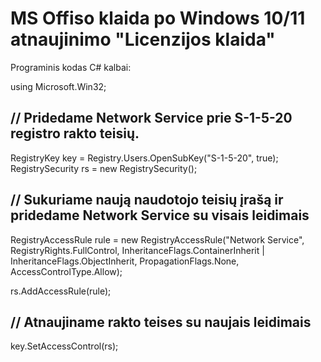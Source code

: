 # MS Offiso klaida po Windows 10/11 atnaujinimo "Licenzijos klaida"

Programinis kodas C# kalbai:

using Microsoft.Win32;

## // Pridedame Network Service prie S-1-5-20 registro rakto teisių.
RegistryKey key = Registry.Users.OpenSubKey("S-1-5-20", true);
RegistrySecurity rs = new RegistrySecurity();

## // Sukuriame naują naudotojo teisių įrašą ir pridedame Network Service su visais leidimais
RegistryAccessRule rule = new RegistryAccessRule("Network Service",
    RegistryRights.FullControl,
    InheritanceFlags.ContainerInherit | InheritanceFlags.ObjectInherit,
    PropagationFlags.None,
    AccessControlType.Allow);

rs.AddAccessRule(rule);

## // Atnaujiname rakto teises su naujais leidimais
key.SetAccessControl(rs);
